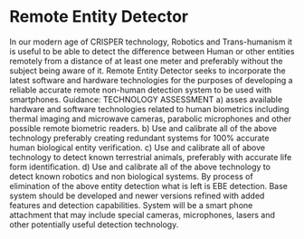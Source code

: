 # Remote Entity Detector
In our modern age of CRISPER technology, Robotics and Trans-humanism it is useful to be able to detect the difference between Human or other entities remotely from a distance of at least one meter and preferably without the subject being aware of it.
Remote Entity Detector seeks to incorporate the latest software and hardware technologies for the purposes of developing a reliable accurate remote non-human detection system to be used with smartphones. 
Guidance: TECHNOLOGY ASSESSMENT 
a) asses available hardware and software technologies related to human biometrics including thermal imaging and microwave cameras, parabolic microphones and other possible remote biometric readers. 
b) Use and calibrate all of the above technology preferably creating redundant systems for 100% accurate human biological entity verification.
c) Use and calibrate all of above technology to detect known terrestrial animals, preferably with accurate life form identification.
d) Use and calibrate all of the above technology to detect known robotics and non biological systems.
By process of elimination of the above entity detection what is left is EBE detection.
Base system should be developed and newer versions refined with added features and detection capabilities.
System will be a smart phone attachment that may include special cameras, microphones, lasers and other potentially useful detection technology.
